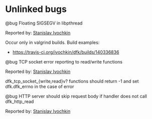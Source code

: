 Unlinked bugs
=============

@bug Floating SIGSEGV in libpthread

Reported by: [Stanislav Ivochkin](https://github.com/ivochkin)

Occur only in valgrind builds.
Build examples:
* https://travis-ci.org/ivochkin/dfk/builds/140336836


@bug TCP socket error reporting to read/write functions

Reported by: [Stanislav Ivochkin](https://github.com/ivochkin)

dfk_tcp_socket_{write,read}v? functions should return -1 and set dfk.dfk_errno in the case of error


@bug HTTP server should skip request body if handler does not call dfk_http_read

Reported by: [Stanislav Ivochkin](https://github.com/ivochkin)
